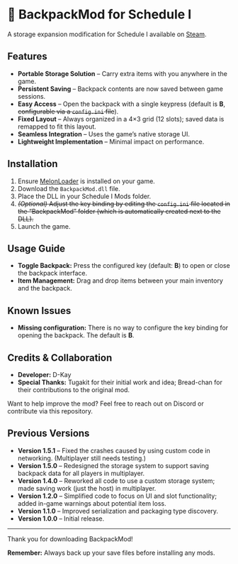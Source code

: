 # 🎒 BackpackMod for Schedule I

A storage expansion modification for Schedule I available on [Steam](https://store.steampowered.com/app/3164500/Schedule_I/).

## Features

- **Portable Storage Solution** – Carry extra items with you anywhere in the game.
- **Persistent Saving** – Backpack contents are now saved between game sessions.
- **Easy Access** – Open the backpack with a single keypress (default is **B**, ~~configurable via a `config.ini` file~~).
- **Fixed Layout** – Always organized in a 4×3 grid (12 slots); saved data is remapped to fit this layout.
- **Seamless Integration** – Uses the game’s native storage UI.
- **Lightweight Implementation** – Minimal impact on performance.

## Installation

1. Ensure [MelonLoader](https://melonwiki.xyz/wiki/MelonLoader) is installed on your game.
2. Download the `BackpackMod.dll` file.
3. Place the DLL in your Schedule I Mods folder.
4. ~~*(Optional)* Adjust the key binding by editing the `config.ini` file located in the “BackpackMod” folder (which is automatically created next to the DLL).~~
5. Launch the game.

## Usage Guide

- **Toggle Backpack:** Press the configured key (default: **B**) to open or close the backpack interface.
- **Item Management:** Drag and drop items between your main inventory and the backpack.

## Known Issues

- **Missing configuration:** There is no way to configure the key binding for opening the backpack. The default is **B**.

## Credits & Collaboration

- **Developer:** D-Kay
- **Special Thanks:** Tugakit for their initial work and idea; Bread-chan for their contributions to the original mod.

Want to help improve the mod? Feel free to reach out on Discord or contribute via this repository.

## Previous Versions

- **Version 1.5.1** – Fixed the crashes caused by using custom code in networking. (Multiplayer still needs testing.)
- **Version 1.5.0** – Redesigned the storage system to support saving backpack data for all players in multiplayer.
- **Version 1.4.0** – Reworked all code to use a custom storage system; made saving work (just the host) in multiplayer.
- **Version 1.2.0** – Simplified code to focus on UI and slot functionality; added in-game warnings about potential item loss.
- **Version 1.1.0** – Improved serialization and packaging type discovery.
- **Version 1.0.0** – Initial release.

---

Thank you for downloading BackpackMod!

**Remember:** Always back up your save files before installing any mods.
